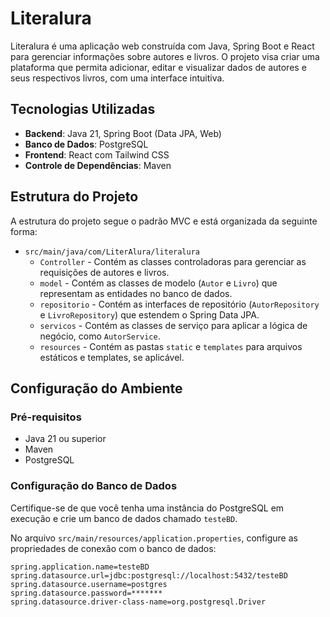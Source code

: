 



# Literalura

Literalura é uma aplicação web construída com Java, Spring Boot e React para gerenciar informações sobre autores e livros. O projeto visa criar uma plataforma que permita adicionar, editar e visualizar dados de autores e seus respectivos livros, com uma interface intuitiva.

## Tecnologias Utilizadas

- **Backend**: Java 21, Spring Boot (Data JPA, Web)
- **Banco de Dados**: PostgreSQL
- **Frontend**: React com Tailwind CSS
- **Controle de Dependências**: Maven

## Estrutura do Projeto

A estrutura do projeto segue o padrão MVC e está organizada da seguinte forma:

- `src/main/java/com/LiterAlura/literalura`
  - `Controller` - Contém as classes controladoras para gerenciar as requisições de autores e livros.
  - `model` - Contém as classes de modelo (`Autor` e `Livro`) que representam as entidades no banco de dados.
  - `repositorio` - Contém as interfaces de repositório (`AutorRepository` e `LivroRepository`) que estendem o Spring Data JPA.
  - `servicos` - Contém as classes de serviço para aplicar a lógica de negócio, como `AutorService`.
  - `resources` - Contém as pastas `static` e `templates` para arquivos estáticos e templates, se aplicável.

## Configuração do Ambiente

### Pré-requisitos

- Java 21 ou superior
- Maven
- PostgreSQL


### Configuração do Banco de Dados

Certifique-se de que você tenha uma instância do PostgreSQL em execução e crie um banco de dados chamado `testeBD`. 

No arquivo `src/main/resources/application.properties`, configure as propriedades de conexão com o banco de dados:

```properties
spring.application.name=testeBD
spring.datasource.url=jdbc:postgresql://localhost:5432/testeBD
spring.datasource.username=postgres
spring.datasource.password=*******
spring.datasource.driver-class-name=org.postgresql.Driver

